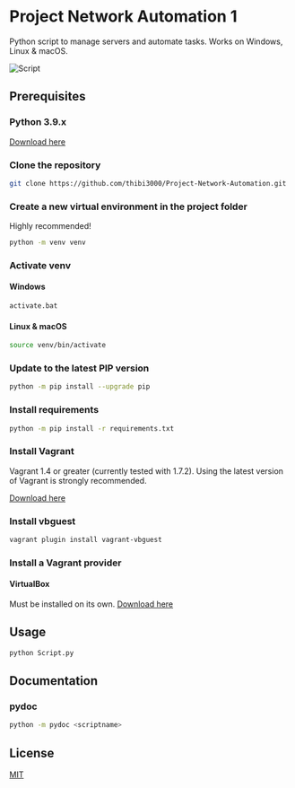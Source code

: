 # Project Network Automation 1

Python script to manage servers and automate tasks.
Works on Windows, Linux & macOS.

![Script](https://user-images.githubusercontent.com/23398694/116447187-3c22f380-a847-11eb-98fa-29089c0b5e81.png)

## Prerequisites

### Python 3.9.x

[Download here](https://www.python.org/downloads/)

### Clone the repository

```bash
git clone https://github.com/thibi3000/Project-Network-Automation.git
```

### Create a new virtual environment in the project folder

Highly recommended!

```bash
python -m venv venv
```

### Activate venv

#### Windows

```bash
activate.bat
```

#### Linux & macOS

```bash
source venv/bin/activate
```

### Update to the latest PIP version

```bash
python -m pip install --upgrade pip
```

### Install requirements

```bash
python -m pip install -r requirements.txt
```

### Install Vagrant

Vagrant 1.4 or greater (currently tested with 1.7.2). Using the latest version of Vagrant is strongly recommended.

[Download here](https://www.vagrantup.com/downloads)

### Install vbguest

```bash
vagrant plugin install vagrant-vbguest
```

### Install a Vagrant provider

#### VirtualBox

Must be installed on its own.
[Download here](https://www.virtualbox.org/wiki/Downloads)

## Usage

```bash
python Script.py
```

## Documentation

### pydoc

```bash
python -m pydoc <scriptname>
```

## License

[MIT](https://choosealicense.com/licenses/mit/)

